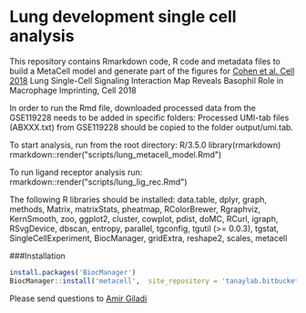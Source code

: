 # Lung development single cell analysis

This repository contains Rmarkdown code, R code and metadata files to build a MetaCell model and generate part of the figures for [Cohen et al. Cell 2018](https://www.cell.com/cell/pdf/S0092-8674(18)31181-4.pdf) Lung Single-Cell Signaling Interaction Map Reveals Basophil Role in Macrophage Imprinting, Cell 2018  

In order to run the Rmd file, downloaded processed data from the GSE119228 needs to be added in specific folders: Processed UMI-tab files (ABXXX.txt) from GSE119228 should be copied to the folder output/umi.tab.

To start analysis, run from the root directory:
R/3.5.0
library(rmarkdown)
rmarkdown::render("scripts/lung_metacell_model.Rmd")

To run ligand receptor analysis run:
rmarkdown::render("scripts/lung_lig_rec.Rmd")

The following R libraries should be installed:
data.table,
dplyr,
graph,
methods,
Matrix,
matrixStats,
pheatmap, 
RColorBrewer,
Rgraphviz,
KernSmooth,
zoo,
ggplot2,
cluster,
cowplot,
pdist,
doMC,
RCurl,
igraph,
RSvgDevice,
dbscan,
entropy,
parallel,
tgconfig,
tgutil (>= 0.0.3),
tgstat,
SingleCellExperiment,
BiocManager,
gridExtra,
reshape2,
scales,
metacell

###Installation

```r
install.packages('BiocManager') 
BiocManager::install('metacell',  site_repository = 'tanaylab.bitbucket.io/repo', update = FALSE)
```

Please send questions to [Amir Giladi](mailto:amir.goldberg@weizmann.ac.il)
